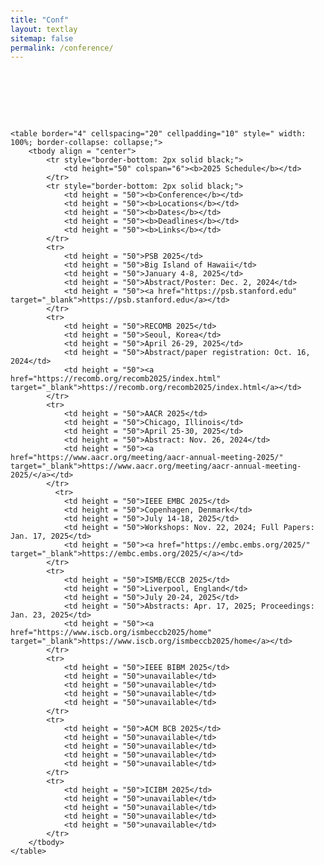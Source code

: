 ```yaml
---
title: "Conf"
layout: textlay
sitemap: false
permalink: /conference/
---
```

<br>
<br>
<br>
<br>
<br>
<html lang="en">
<body style="font-family: Arial, sans-serif; padding: 20px;">
    
    <table border="4" cellspacing="20" cellpadding="10" style=" width: 100%; border-collapse: collapse;">
        <tbody align = "center">
            <tr style="border-bottom: 2px solid black;">
                <td height="50" colspan="6"><b>2025 Schedule</b></td>
            </tr>
            <tr style="border-bottom: 2px solid black;">
                <td height = "50"><b>Conference</b></td>
                <td height = "50"><b>Locations</b></td>
                <td height = "50"><b>Dates</b></td>
                <td height = "50"><b>Deadlines</b></td>
                <td height = "50"><b>Links</b></td>
            </tr>
            <tr>
                <td height = "50">PSB 2025</td>
                <td height = "50">Big Island of Hawaii</td>
                <td height = "50">January 4-8, 2025</td>
                <td height = "50">Abstract/Poster: Dec. 2, 2024</td>
                <td height = "50"><a href="https://psb.stanford.edu" target="_blank">https://psb.stanford.edu</a></td>
            </tr>          
            <tr>
                <td height = "50">RECOMB 2025</td>
                <td height = "50">Seoul, Korea</td>
                <td height = "50">April 26-29, 2025</td>
                <td height = "50">Abstract/paper registration: Oct. 16, 2024</td>
                <td height = "50"><a href="https://recomb.org/recomb2025/index.html" target="_blank">https://recomb.org/recomb2025/index.html</a></td>
            </tr>
            <tr>
                <td height = "50">AACR 2025</td>
                <td height = "50">Chicago, Illinois</td>
                <td height = "50">April 25-30, 2025</td>
                <td height = "50">Abstract: Nov. 26, 2024</td>
                <td height = "50"><a href="https://www.aacr.org/meeting/aacr-annual-meeting-2025/" target="_blank">https://www.aacr.org/meeting/aacr-annual-meeting-2025/</a></td>
            </tr>
              <tr>
                <td height = "50">IEEE EMBC 2025</td>
                <td height = "50">Copenhagen, Denmark</td>
                <td height = "50">July 14-18, 2025</td>
                <td height = "50">Workshops: Nov. 22, 2024; Full Papers: Jan. 17, 2025</td>
                <td height = "50"><a href="https://embc.embs.org/2025/" target="_blank">https://embc.embs.org/2025/</a></td>
            </tr>          
            <tr>
                <td height = "50">ISMB/ECCB 2025</td>
                <td height = "50">Liverpool, England</td>
                <td height = "50">July 20-24, 2025</td>
                <td height = "50">Abstracts: Apr. 17, 2025; Proceedings: Jan. 23, 2025</td>
                <td height = "50"><a href="https://www.iscb.org/ismbeccb2025/home" target="_blank">https://www.iscb.org/ismbeccb2025/home</a></td>
            </tr>
            <tr>
                <td height = "50">IEEE BIBM 2025</td>
                <td height = "50">unavailable</td>
                <td height = "50">unavailable</td>
                <td height = "50">unavailable</td>
                <td height = "50">unavailable</td>
            </tr>
            <tr>
                <td height = "50">ACM BCB 2025</td>
                <td height = "50">unavailable</td>
                <td height = "50">unavailable</td>
                <td height = "50">unavailable</td>
                <td height = "50">unavailable</td>
            </tr>
            <tr>
                <td height = "50">ICIBM 2025</td>
                <td height = "50">unavailable</td>
                <td height = "50">unavailable</td>
                <td height = "50">unavailable</td>
                <td height = "50">unavailable</td>
            </tr>
        </tbody>
    </table>
</body>
</html>
<br>
<br>
<br>
<br>
<br>
